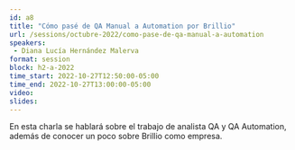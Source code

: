 ```yaml
---
id: a8
title: "Cómo pasé de QA Manual a Automation por Brillio"
url: /sessions/octubre-2022/como-pase-de-qa-manual-a-automation
speakers:
 - Diana Lucía Hernández Malerva
format: session
block: h2-a-2022
time_start: 2022-10-27T12:50:00-05:00
time_end: 2022-10-27T13:00:00-05:00
video:
slides:
---
```


En esta charla se hablará sobre el trabajo de analista QA y QA Automation, además de conocer un poco sobre Brillio como empresa.